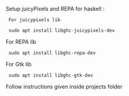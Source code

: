 
  Setup juicyPixels and REPA for haskell :

     For juicypixels lib

     sudo apt install libghc-juicypixels-dev

  For REPA lib

     sudo apt install libghc-repa-dev

  For Gtk lib

     sudo apt install libghc-gtk-dev

Follow instructions given inside projects folder





